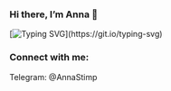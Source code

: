 <h3>Hi there, I’m Anna 👋</h3>

[![Typing SVG](https://readme-typing-svg.herokuapp.com?font=&size=25&duration=4000&color=DA69AC&vCenter=true&width=1000&height=50&lines=%F0%9F%94%AD+I'm+a+beginner+Data+Analyst!)](https://git.io/typing-svg)

<h3 margin="0 0 5px 0">Connect with me:</h3>
<p>Telegram: @AnnaStimp</p>

<!--
**AnnaStimp/AnnaStimp** is a ✨ _special_ ✨ repository because its `README.md` (this file) appears on your GitHub profile.

Here are some ideas to get you started:

- 🔭 I’m currently working on ...
- 🌱 I’m currently learning ...
- 👯 I’m looking to collaborate on ...
- 🤔 I’m looking for help with ...
- 💬 Ask me about ...
- 📫 How to reach me: ...
- 😄 Pronouns: ...
- ⚡ Fun fact: ...
-->
